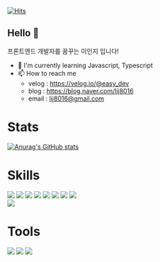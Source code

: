 [![Hits](https://hits.seeyoufarm.com/api/count/incr/badge.svg?url=https%3A%2F%2Fgithub.com%2Finjilee%2Fhit-counter&count_bg=%23BF36D3&title_bg=%23408252&icon=&icon_color=%23E7E7E7&title=Visitor&edge_flat=false)](https://hits.seeyoufarm.com)

## Hello 👋
<p>프론트엔드 개발자를 꿈꾸는 이인지 입니다!</p>

* 🌱 I'm currently learning Javascript, Typescript   
* 📫 How to reach me
  - velog : https://velog.io/@easy_dev
  - blog : https://blog.naver.com/lij8016
  - email : lij8016@gmail.com


# Stats
[![Anurag's GitHub stats](https://github-readme-stats.vercel.app/api?username=injilee&hide=stars&show_icons=true&theme=dark)](https://github.com/injilee/github-readme-stats)


# Skills
<img src="https://img.shields.io/badge/HTML5-E34F26?style=flat-square&logo=HTML5&logoColor=white"/> <img src="https://img.shields.io/badge/CSS3-1572B6?style=flat-square&logo=CSS3&logoColor=white"/> <img src="https://img.shields.io/badge/JavaScript-F7DF1E?style=flat-square&logo=JavaScript&logoColor=white"/> <img src="https://img.shields.io/badge/jQuery-0769AD?style=flat-square&logo=jQuery&logoColor=white"/> <img src="https://img.shields.io/badge/React-61DAFB?style=flat-square&logo=React&logoColor=white"/> <img src="https://img.shields.io/badge/Node.js-339933?style=flat-square&logo=Node.js&logoColor=white"/> <img src="https://img.shields.io/badge/postCSS-DD3A0A?style=flat-square&logo=postCSS&logoColor=white"/> <img src="https://img.shields.io/badge/styledComponents-DB7093?style=flat-square&logo=styledComponents&logoColor=white"/>
<br/>
<img src="https://img.shields.io/badge/Firebase-FFCA28?style=flat-square&logo=Firebase&logoColor=white"/>


# Tools
<img src="https://img.shields.io/badge/Github-181717?style=flat-square&logo=Github&logoColor=white"/> <img src="https://img.shields.io/badge/Git-F05032?style=flat-square&logo=Git&logoColor=white"/>  <img src="https://img.shields.io/badge/Notion-000000?style=flat-square&logo=Notion&logoColor=white"/>
<br/>
 
